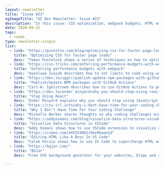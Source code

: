 ```yaml
---
layout: newsletter
title: "Issue #23"
ogImageTitle: "UI Dev Newsletter: Issue #23"
description: "In this issue: CSS optimization, webpack budgets, HTML editing, and more."
date: 2020-09-21
tags:
  - reads
type: newsletter-single
list:
  - link: "https://pustelto.com/blog/optimizing-css-for-faster-page-loads/"
    title: "Optimizing CSS for faster page loads"
    desc: "Tomas Pustelnik shows a series of techniques on how to optimize the CSS code for performance."
  - link: "https://css-tricks.com/enforcing-performance-budgets-with-webpack/"
    title: "Enforcing performance budgets with webpack"
    desc: "Ayooluwa Isaiah describes how to set limits to code using webpack performance budgets."
  - link: "https://dev.to/ugglr/publish-update-npm-packages-with-github-actions-1m8l"
    title: "Publish/Update NPM packages with GitHub Actions"
    desc: "Carl-W. Igelstroem describes how to use GitHub Actions to push new releases on NPM."
  - link: "https://dev.to/ender_minyard/why-you-should-stop-using-react-g7c"
    title: "Stop Using React"
    desc: "Ender Minyard explains why you should stop using JavaScript frameworks. There is a quality discussion in comments, too."
  - link: "https://css-irl.info/why-i-dont-have-time-for-your-coding-challenge/"
    title: "Why I Don’t Have Time For Your Coding Challenge"
    desc: "Michelle Barker shares thoughts on why coding challenges might not be a good idea."
  - link: "https://addyosmani.com/blog/visualize-data-structures-vscode/"
    title: "Visualize Data Structures in VSCode"
    desc: "Addy Osmani shows how to use VSCode extension to visualize data structures."
  - link: "https://vimeo.com/445554082/bbe9baee2d"
    title: "Editing HTML Like A Boss In VS Code"
    desc: "Caleb Porzio shows how to use VS Code to supercharge HTML editing."
  - link: "https://bgjar.com/"
    title: "BGJar"
    desc: "Free SVG background generator for your websites, blogs and app."

---
```

